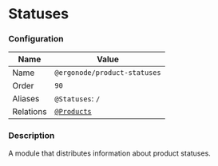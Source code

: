 # Statuses

### Configuration

| Name          | Value                    |
|---------------|--------------------------|
| Name          | `@ergonode/product-statuses`   |
| Order         | `90`                     |
| Aliases       | `@Statuses`: `/`       |
| Relations     | [`@Products`][module-products]  |

### Description

A module that distributes information about product statuses.

[module-products]: frontend/modules/products